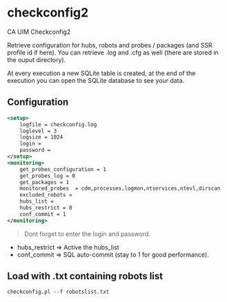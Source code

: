 # checkconfig2
CA UIM Checkconfig2

Retrieve configuration for hubs, robots and probes / packages (and SSR profile id if here). You can retrieve .log and .cfg as well (there are stored in the ouput directory).

At every execution a new SQLite table is created, at the end of the execution you can open the SQLite database to see your data.

## Configuration 

```xml
<setup>
    logfile = checkconfig.log
    loglevel = 3
    logsize = 1024
    login = 
    password = 
</setup>
<monitoring>
    get_probes_configuration = 1
    get_probes_log = 0
    get_packages = 1
    monitored_probes  = cdm,processes,logmon,ntservices,ntevl,dirscan
    excluded_robots =
    hubs_list =
    hubs_restrict = 0
    conf_commit = 1
</monitoring>
``` 

> Dont forget to enter the login and password.

- hubs_restrict => Active the hubs_list
- conf_commit => SQL auto-commit (stay to 1 for good performance).


## Load with .txt containing robots list

```
checkconfig.pl --f robotslist.txt
```

